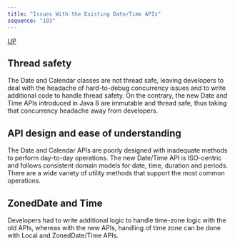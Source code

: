 ```yaml
---
title: "Issues With the Existing Date/Time APIs"
sequence: "103"
---
```


[UP](/java-time.html)


## Thread safety

The Date and Calendar classes are not thread safe,
leaving developers to deal with the headache of hard-to-debug concurrency issues and
to write additional code to handle thread safety.
On the contrary, the new Date and Time APIs introduced in Java 8 are immutable and thread safe,
thus taking that concurrency headache away from developers.


## API design and ease of understanding

The Date and Calendar APIs are poorly designed with inadequate methods to perform day-to-day operations.
The new Date/Time API is ISO-centric and follows consistent domain models for date, time, duration and periods.
There are a wide variety of utility methods that support the most common operations.

## ZonedDate and Time

Developers had to write additional logic to handle time-zone logic with the old APIs,
whereas with the new APIs, handling of time zone can be done with Local and ZonedDate/Time APIs.
